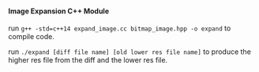 
#### Image Expansion C++ Module

run `g++ -std=c++14 expand_image.cc bitmap_image.hpp -o expand` to compile code. 

run `./expand [diff file name] [old lower res file name]` to produce the higher res file from the diff and the lower res file.

